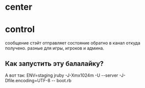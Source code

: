 center
======

control
=======

сообщение стэйт отправляет состояние обратно в канал откуда получено. разные для игры, игроков и админа.


## Как запустить эту балалайку?

 А вот так: ENV=staging jruby -J-Xmx1024m -U --server -J-Dfile.encoding=UTF-8 -- boot.rb